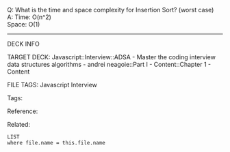Q: What is the time and space complexity for Insertion Sort? (worst case)  
A: Time: O(n^2)  
Space: O(1)
<!--ID: 1690027054062-->

---

DECK INFO

TARGET DECK: Javascript::Interview::ADSA - Master the coding interview data structures algorithms - andrei neagoie::Part I - Content::Chapter 1 - Content

FILE TAGS: Javascript Interview

Tags:

Reference:

Related:

```dataview
LIST
where file.name = this.file.name
```

